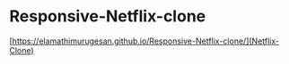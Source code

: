 # Responsive-Netflix-clone
[https://elamathimurugesan.github.io/Responsive-Netflix-clone/](Netflix-Clone)
